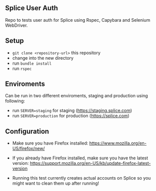 ## Splice User Auth

Repo to tests user auth for Splice using Rspec, Capybara and Selenium WebDriver.

## Setup

* `git clone <repository-url>` this repository
* change into the new directory
* run `bundle install`
* run `rspec`

## Enviroments

Can be run in two different enviroments, staging and production using following:

* run `SERVER=staging` for staging (https://staging.splice.com)
* run `SERVER=production` for production (https://splice.com)

## Configuration

* Make sure you have Firefox installed:
  https://www.mozilla.org/en-US/firefox/new/

* If you already have Firefox installed, make sure you have the latest version:
  https://support.mozilla.org/en-US/kb/update-firefox-latest-version

* Running this test currently creates actual accounts on Splice so you might want to clean them up after running!
